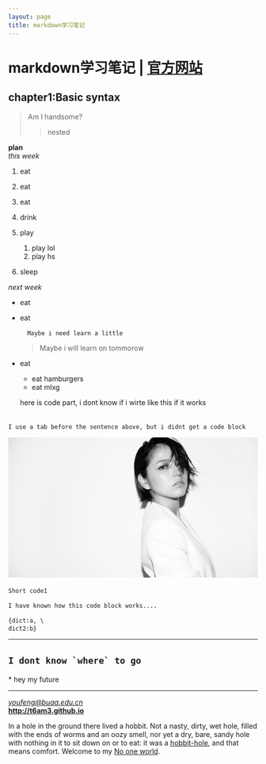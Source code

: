 ```yaml
---
layout: page
title: markdown学习笔记
---
```

# markdown学习笔记 | [官方网站](https://www.markdownguide.org)
## chapter1:Basic syntax
> Am I handsome?
>> nested

**plan**  
*this week*  
1. eat
1. eat
1. eat

1. drink

1. play
    1. play lol
    1. play hs


1. sleep

*next week*
* eat
+ eat

        Maybe i need learn a little
    > Maybe i will learn on tommorow

- eat 
    - eat hamburgers
    + eat mlxg

    here is code part, i dont know if i wirte like this if  it works    

<code>
I use a tab before the sentence above, but i didnt get a code block </code>

[![Masami Nagasawa](/images/background1.jpg "Masami Nagasawa")](https://www.flickr.com/photos/beaurogers/31833779864/in/photolist-Qv3rFw-34mt9F-a9Cmfy-5Ha3Zi-9msKdv-o3hgjr-hWpUte-4WMsJ1-KUQ8N-deshUb-vssBD-6CQci6-8AFCiD-zsJWT-nNfsgB-dPDwZJ-bn9JGn-5HtSXY-6CUhAL-a4UTXB-ugPum-KUPSo-fBLNm-6CUmpy-4WMsc9-8a7D3T-83KJev-6CQ2bK-nNusHJ-a78rQH-nw3NvT-7aq2qf-8wwBso-3nNceh-ugSKP-4mh4kh-bbeeqH-a7biME-q3PtTf-brFpgb-cg38zw-bXMZc-nJPELD-f58Lmo-bXMYG-bz8AAi-bxNtNT-bXMYi-bXMY6-bXMYv)

`Short code1`


    I have known how this code block works....

```
{dict:a, \
dict2:b}
```

***
``I dont know `where` to go ``
---
\* hey my future
___
*<youfeng@buaa.edu.cn>*  
**<http://t6am3.github.io>**  

In a hole in the ground there lived a hobbit. Not a nasty, dirty, wet hole, filled with the ends
of worms and an oozy smell, nor yet a dry, bare, sandy hole with nothing in it to sit down on or to
eat: it was a [hobbit-hole][1], and that means comfort.
Welcome to my [No one world][2].

[1]: <https://en.wikipedia.org/wiki/Hobbit#Lifestyle> "Hobbit lifestyles"
[2]: <https://t6am3.github.io> "My own world"
